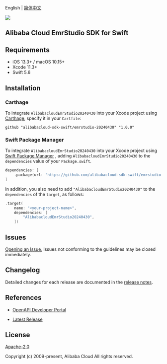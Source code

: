English | [简体中文](README-CN.md)

![](https://aliyunsdk-pages.alicdn.com/icons/AlibabaCloud.svg)

## Alibaba Cloud EmrStudio SDK for Swift

## Requirements

- iOS 13.3+ / macOS 10.15+
- Xcode 11.3+
- Swift 5.6

## Installation

### Carthage

To integrate `AlibabacloudEmrStudio20240430` into your Xcode project using [Carthage](https://github.com/Carthage/Carthage), specify it in your `Cartfile`:

```ogdl
github "alibabacloud-sdk-swift/emrstudio-20240430" "1.0.0"
```

### Swift Package Manager

To integrate `AlibabacloudEmrStudio20240430` into your Xcode project using [Swift Package Manager](https://swift.org/package-manager/) , adding `AlibabacloudEmrStudio20240430` to the `dependencies` value of your `Package.swift`.

```swift
dependencies: [
    .package(url: "https://github.com/alibabacloud-sdk-swift/emrstudio-20240430.git", from: "1.0.0")
]
```

In addition, you also need to add `"AlibabacloudEmrStudio20240430"` to the `dependencies` of the `target`, as follows:

```swift
.target(
    name: "<your-project-name>",
    dependencies: [
        "AlibabacloudEmrStudio20240430",
    ])
```

## Issues

[Opening an Issue](https://github.com/alibabacloud-sdk-swift/emrstudio-20240430/issues/new), Issues not conforming to the guidelines may be closed immediately.

## Changelog

Detailed changes for each release are documented in the [release notes](./ChangeLog.txt).

## References

* [OpenAPI Developer Portal](https://next.api.alibabacloud.com/home)
- [Latest Release](https://github.com/alibabacloud-sdk-swift/emrstudio-20240430)

## License

[Apache-2.0](http://www.apache.org/licenses/LICENSE-2.0)

Copyright (c) 2009-present, Alibaba Cloud All rights reserved.
